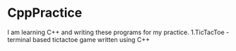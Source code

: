 # CppPractice
I am learning C++ and writing these programs for my practice.
1.TicTacToe - terminal based tictactoe game written using C++
